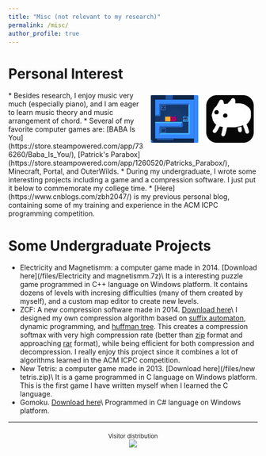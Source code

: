 ```yaml
---
title: "Misc (not relevant to my research)"
permalink: /misc/
author_profile: true
---
```


Personal Interest
======
<img align="right" src="/files/baba.jfif" alt="Photo" style="width: 96px; border-radius: 10px; padding: 8px 8px 8px 8px"/>
<img align="right" src="/files/parabox.gif" alt="Photo" style="width: 96px; border-radius: 10px; padding: 8px 8px 8px 8px"/>
* Besides research, I enjoy music very much (especially piano), and I am eager to learn music theory and music arrangement of chord.
* Several of my favorite computer games are: [BABA Is You](https://store.steampowered.com/app/736260/Baba_Is_You/), [Patrick's Parabox](https://store.steampowered.com/app/1260520/Patricks_Parabox/), Minecraft, Portal, and OuterWilds.
* During my undergraduate, I wrote some interesting projects including a game and a compression software. I just put it below to commemorate my college time.
* [Here](https://www.cnblogs.com/zbh2047/) is my previous personal blog, containing some of my training and experience in the ACM ICPC programming competition.

Some Undergraduate Projects
======

- Electricity and Magnetismm: a computer game made in 2014. [Download here](/files/Electricity and magnetismm.7z)\\
  It is a interesting puzzle game programmed in C++ language on Windows platform. It contains dozens of levels with incresing difficulties (many of them created by myself), and a custom map editor to create new levels.
- ZCF: A new compression software made in 2014. [Download here](/files/release.zip)\\
  I designed my own compression algorithm based on [suffix automaton](https://en.wikipedia.org/wiki/Suffix_automaton), dynamic programming, and [huffman tree](https://en.wikipedia.org/wiki/Huffman_coding). This creates a compression softmax with very high compression rate (better than [zip](https://en.wikipedia.org/wiki/ZIP_(file_format)) format and approaching [rar](https://en.wikipedia.org/wiki/RAR_(file_format)) format), while being efficient for both compression and decompression. I really enjoy this project since it combines a lot of algorithms learned in the ACM ICPC competition.
- New Tetris: a computer game made in 2013. [Download here](/files/new tetris.zip)\\
  It is a game programmed in C language on Windows platform. This is the first game I have written myself when I learned the C language.
- Gomoku. [Download here](/files/Gomoku.zip)\\
  Programmed in C# language on Windows platform.

---
<center><sub>Visitor distribution </sub></center>

<center>
<a href='https://clustrmaps.com/site/1bnbv'  title='Visit tracker'><img src='//clustrmaps.com/map_v2.png?cl=6e799f&w=600&t=tt&d=g5Aslr0Ib3K9apqhyZbqykrtT9i1UzDxN64dEOprFLE&co=ffffff&ct=202020'/></a>
</center>